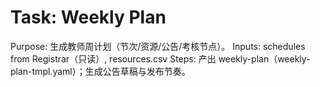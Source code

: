 # Task: Weekly Plan

Purpose: 生成教师周计划（节次/资源/公告/考核节点）。
Inputs: schedules from Registrar（只读）, resources.csv
Steps: 产出 weekly-plan（weekly-plan-tmpl.yaml）；生成公告草稿与发布节奏。
